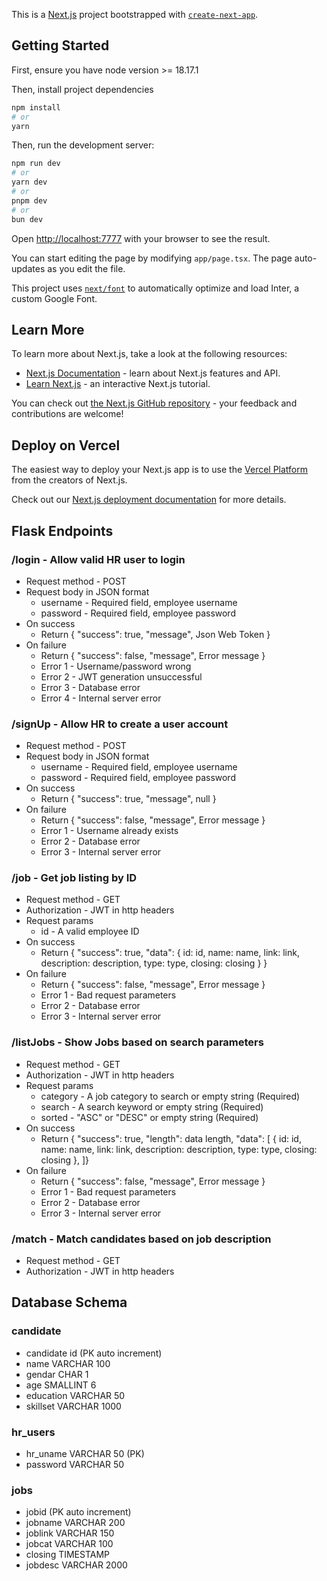 This is a [Next.js](https://nextjs.org/) project bootstrapped with [`create-next-app`](https://github.com/vercel/next.js/tree/canary/packages/create-next-app).

## Getting Started

First, ensure you have node version >= 18.17.1

Then, install project dependencies
```bash
npm install
# or
yarn
```
Then, run the development server:

```bash
npm run dev
# or
yarn dev
# or
pnpm dev
# or
bun dev
```

Open [http://localhost:7777](http://localhost:7777) with your browser to see the result.

You can start editing the page by modifying `app/page.tsx`. The page auto-updates as you edit the file.

This project uses [`next/font`](https://nextjs.org/docs/basic-features/font-optimization) to automatically optimize and load Inter, a custom Google Font.

## Learn More

To learn more about Next.js, take a look at the following resources:

- [Next.js Documentation](https://nextjs.org/docs) - learn about Next.js features and API.
- [Learn Next.js](https://nextjs.org/learn) - an interactive Next.js tutorial.

You can check out [the Next.js GitHub repository](https://github.com/vercel/next.js/) - your feedback and contributions are welcome!

## Deploy on Vercel

The easiest way to deploy your Next.js app is to use the [Vercel Platform](https://vercel.com/new?utm_medium=default-template&filter=next.js&utm_source=create-next-app&utm_campaign=create-next-app-readme) from the creators of Next.js.

Check out our [Next.js deployment documentation](https://nextjs.org/docs/deployment) for more details.

## Flask Endpoints

### /login - Allow valid HR user to login

- Request method - POST
- Request body in JSON format
    - username - Required field, employee username
    - password - Required field, employee password
- On success
    - Return { "success": true, "message", Json Web Token }
- On failure
    - Return { "success": false, "message", Error message }
    - Error 1 - Username/password wrong
    - Error 2 - JWT generation unsuccessful
    - Error 3 - Database error
    - Error 4 - Internal server error

### /signUp - Allow HR to create a user account

- Request method - POST
- Request body in JSON format
    - username - Required field, employee username
    - password - Required field, employee password
- On success
    - Return { "success": true, "message", null }
- On failure
    - Return { "success": false, "message", Error message }
    - Error 1 - Username already exists
    - Error 2 - Database error
    - Error 3 - Internal server error

### /job - Get job listing by ID

- Request method - GET
- Authorization - JWT in http headers
- Request params
    - id - A valid employee ID
- On success
    - Return { "success": true, "data": {
        id: id, name: name, link: link,
        description: description, type: type, closing: closing
        }
    }
- On failure
    - Return { "success": false, "message", Error message }
    - Error 1 - Bad request parameters
    - Error 2 - Database error
    - Error 3 - Internal server error

### /listJobs - Show Jobs based on search parameters

- Request method - GET
- Authorization - JWT in http headers
- Request params
    - category - A job category to search or empty string (Required)
    - search - A search keyword or empty string (Required)
    - sorted - "ASC" or "DESC" or empty string (Required)
- On success
    - Return { "success": true, "length": data length, "data": [
        {
            id: id, name: name, link: link,
            description: description, type: type, closing: closing
        },
    ]}
- On failure
    - Return { "success": false, "message", Error message }
    - Error 1 - Bad request parameters
    - Error 2 - Database error
    - Error 3 - Internal server error

### /match - Match candidates based on job description

- Request method - GET
- Authorization - JWT in http headers

## Database Schema

### candidate

- candidate id (PK auto increment)
- name VARCHAR 100
- gendar CHAR 1
- age SMALLINT 6
- education VARCHAR 50
- skillset VARCHAR 1000

### hr_users

- hr_uname VARCHAR 50 (PK)
- password VARCHAR 50

### jobs

- jobid (PK auto increment)
- jobname VARCHAR 200
- joblink VARCHAR 150
- jobcat VARCHAR 100
- closing TIMESTAMP
- jobdesc VARCHAR 2000
